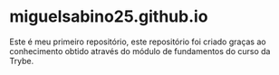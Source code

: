 # miguelsabino25.github.io
Este é meu primeiro repositório, este repositório foi criado graças ao conhecimento obtido através do módulo de fundamentos do curso da Trybe.
